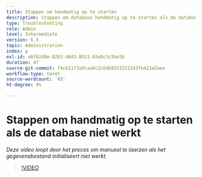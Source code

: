 ```yaml
---
title: Stappen om handmatig op te starten
description: Stappen om database handmatig op te starten als de database niet werkt
type: Troubleshooting
role: Admin
level: Intermediate
version: 6.5
topic: Administration
index: y
exl-id: a6f62d9e-0263-4843-8521-93e8c3c5be5b
duration: 47
source-git-commit: f4c621f3a9caa8c2c64b8323312343fe421a5aee
workflow-type: tm+mt
source-wordcount: '43'
ht-degree: 0%

---
```


# Stappen om handmatig op te starten als de database niet werkt

*Deze video loopt door het proces om manueel te laarzen als het gegevensbestand initialiseert niet werkt.*

>[!VIDEO](https://video.tv.adobe.com/v/335515?quality=12&learn=on)
